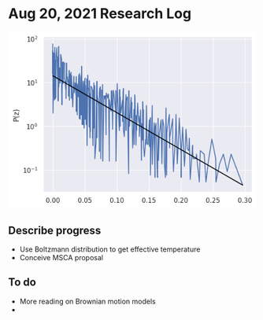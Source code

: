 # Aug 20, 2021 Research Log
![graphical abstract](../images/z-pdf.png)

## Describe progress
- Use Boltzmann distribution to get effective temperature
- Conceive MSCA proposal

## To do
- More reading on Brownian motion models
-
